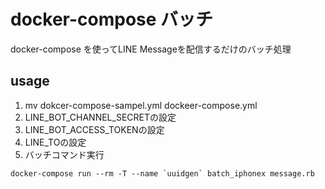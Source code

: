 # docker-compose バッチ

docker-compose を使ってLINE Messageを配信するだけのバッチ処理

## usage

1. mv dokcer-compose-sampel.yml dockeer-compose.yml
2. LINE_BOT_CHANNEL_SECRETの設定
3. LINE_BOT_ACCESS_TOKENの設定
4. LINE_TOの設定
5. バッチコマンド実行

```
docker-compose run --rm -T --name `uuidgen` batch_iphonex message.rb
```
